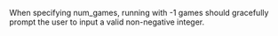 When specifying num_games, running with -1 games should gracefully prompt the user to input a valid non-negative integer.